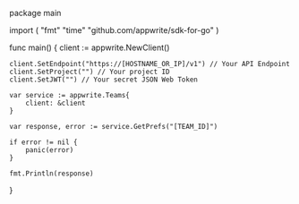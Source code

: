 package main

import (
    "fmt"
    "time"
    "github.com/appwrite/sdk-for-go"
)

func main() {
    client := appwrite.NewClient()

    client.SetEndpoint("https://[HOSTNAME_OR_IP]/v1") // Your API Endpoint
    client.SetProject("") // Your project ID
    client.SetJWT("") // Your secret JSON Web Token

    var service := appwrite.Teams{
        client: &client
    }

    var response, error := service.GetPrefs("[TEAM_ID]")

    if error != nil {
        panic(error)
    }

    fmt.Println(response)
}
